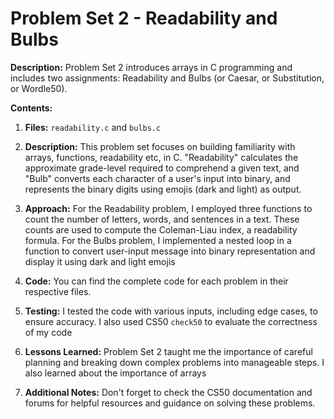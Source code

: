 # Problem Set 2 - Readability and Bulbs

**Description:** Problem Set 2 introduces arrays in C programming and includes two assignments: Readability and Bulbs (or Caesar, or Substitution, or Wordle50).

**Contents:**

1. **Files:** `readability.c` and `bulbs.c`

2. **Description:** This problem set focuses on building familiarity with arrays, functions, readability etc, in C. "Readability" calculates the approximate grade-level required to comprehend a given text, and "Bulb" converts each character of a user's input into binary, and represents the binary digits using emojis (dark and light) as output.

3. **Approach:** For the Readability problem, I employed three functions to count the number of letters, words, and sentences in a text. These counts are used to compute the Coleman-Liau index, a readability formula. For the Bulbs problem, I implemented a nested loop in a function to convert user-input message into binary representation and display it using dark and light emojis

4. **Code:** You can find the complete code for each problem in their respective files.

5. **Testing:** I tested the code with various inputs, including edge cases, to ensure accuracy. I also used CS50 `check50` to evaluate the correctness of my code

6. **Lessons Learned:** Problem Set 2 taught me the importance of careful planning and breaking down complex problems into manageable steps. I also learned about the importance of arrays

7. **Additional Notes:** Don't forget to check the CS50 documentation and forums for helpful resources and guidance on solving these problems.
